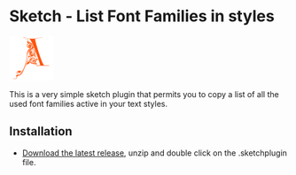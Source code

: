 # Sketch - List Font Families in styles

<img width="80" height="80" src="https://github.com/icona79/Sketch---List-Font-Families-in-use/blob/main/Contents/Resources/icon.png">

This is a very simple sketch plugin that permits you to copy a list of all the used font families active in your text styles.

## Installation

-   [Download the latest release](https://github.com/icona79/Sketch---List-Font-Families-in-use/releases/download/Latest/Sketch.-.List.Font.Families.in.Styles.sketchplugin.zip), unzip and double click on the .sketchplugin file.
